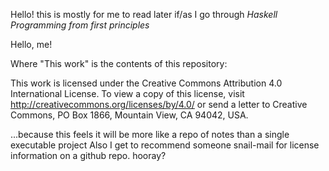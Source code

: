 Hello! this is mostly for me to read later if/as I go through
_Haskell Programming from first principles_

Hello, me!

Where "This work" is the contents of this repository:

This work is licensed under the Creative Commons Attribution 4.0 International License. To view a copy of this license, visit http://creativecommons.org/licenses/by/4.0/ or send a letter to Creative Commons, PO Box 1866, Mountain View, CA 94042, USA.

...because this feels it will be more like a repo of notes than a single executable project
Also I get to recommend someone snail-mail for license information on a github repo. hooray?

